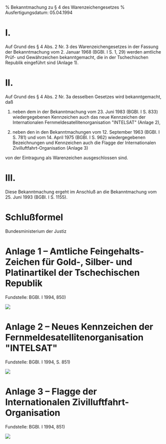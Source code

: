 % Bekanntmachung zu § 4 des Warenzeichengesetzes
% Ausfertigungsdatum: 05.04.1994
 
# I.

Auf Grund des § 4 Abs. 2 Nr. 3 des Warenzeichengesetzes in der Fassung der Bekanntmachung vom 2. Januar 1968 (BGBl. I S. 1, 29) werden amtliche Prüf- und Gewährzeichen bekanntgemacht, die in der Tschechischen Republik eingeführt sind (Anlage 1).

# II.

Auf Grund des § 4 Abs. 2 Nr. 3a desselben Gesetzes wird bekanntgemacht, daß

1. neben dem in der Bekanntmachung vom 23. Juni 1983 (BGBl. I S. 833) wiedergegebenen Kennzeichen auch das neue Kennzeichen der Internationalen Fernmeldesatellitenorganisation "INTELSAT" (Anlage 2),

2. neben den in den Bekanntmachungen vom 12. September 1963 (BGBl. I S. 781) und vom 14. April 1975 (BGBl. I S. 962) wiedergegebenen Bezeichnungen und Kennzeichen auch die Flagge der Internationalen Zivilluftfahrt-Organisation (Anlage 3)

von der Eintragung als Warenzeichen ausgeschlossen sind.

# III.

Diese Bekanntmachung ergeht im Anschluß an die Bekanntmachung vom 25. Juni 1993 (BGBl. I S. 1155).

# Schlußformel

Bundesministerium der Justiz

# Anlage 1 – Amtliche Feingehalts-Zeichen für Gold-, Silber- und Platinartikel der Tschechischen Republik

  

Fundstelle: BGBl. I 1994, 850)

  
![](https://www.gesetze-im-internet.de/normengrafiken/bgbl1_1994/j0850_0010.jpg)

# Anlage 2 – Neues Kennzeichen der Fernmeldesatellitenorganisation "INTELSAT"

  

Fundstelle: BGBl. I 1994, S. 851)

  
![](https://www.gesetze-im-internet.de/normengrafiken/bgbl1_1994/j0851_0010.jpg)

# Anlage 3 – Flagge der Internationalen Zivilluftfahrt-Organisation

  

Fundstelle: BGBl. I 1994, 851)

  
![](https://www.gesetze-im-internet.de/normengrafiken/bgbl1_1994/j0851_0020.jpg)
